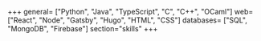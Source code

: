 +++
general= ["Python", "Java", "TypeScript", "C", "C++", "OCaml"]
web= ["React", "Node", "Gatsby", "Hugo", "HTML", "CSS"]
databases= ["SQL", "MongoDB", "Firebase"]
section="skills"
+++